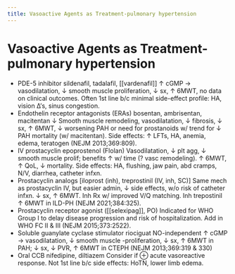 ```yaml
---
title: Vasoactive Agents as Treatment-pulmonary hypertension
---
```

# Vasoactive Agents as Treatment-pulmonary hypertension

* PDE-5 inhibitor sildenafil, tadalafil, [[vardenafil]]
↑ cGMP → vasodilatation, ↓ smooth muscle proliferation, ↓ sx, ↑ 6MWT, no data on clinical outcomes. Often 1st line b/c minimal side-effect profile: HA, vision Δ’s, sinus congestion.
* Endothelin receptor antagonists (ERAs) bosentan, ambrisentan, macitentan
↓ Smooth muscle remodeling, vasodilatation, ↓ fibrosis, ↓ sx, ↑ 6MWT, ↓ worsening PAH or need for prostanoids w/ trend for ↓ PAH mortality (w/ macitentan). Side effects: ↑ LFTs, HA, anemia, edema, teratogen (NEJM 2013;369:809).
* IV prostacyclin epoprostenol (Flolan)
Vasodilatation, ↓ plt agg, ↓ smooth muscle prolif; benefits ↑ w/ time (? vasc remodeling). ↑ 6MWT, ↑ QoL, ↓ mortality. Side effects: HA, flushing, jaw pain, abd cramps, N/V, diarrhea, catheter infxn.
* Prostacyclin analogs [iloprost (inh), treprostinil (IV, inh, SC)]
Same mech as prostacyclin IV, but easier admin, ↓ side effects, w/o risk of catheter infxn. ↓ sx, ↑ 6MWT. Inh Rx w/ improved V/Q matching. Inh trepostinil ↑ 6MWT in ILD-PH (NEJM 2021;384:325).
* Prostacyclin receptor agonist ([[selexipag]], PO)
Indicated for WHO Group I to delay disease progression and risk of hospitalization. Add in WHO FC II & III (NEJM 2015;373:2522).
* Soluble guanylate cyclase stimulator riociguat
NO-independent ↑ cGMP → vasodilatation, ↓ smooth muscle -proliferation, ↓ sx, ↑ 6MWT in PAH; ↓ sx, ↓ PVR, ↑ 6MWT in CTEPH (NEJM 2013;369:319 & 330)
* Oral CCB nifedipine, diltiazem
Consider if ⊕ acute vasoreactive response. Not 1st line b/c side effects: HoTN, lower limb edema.
